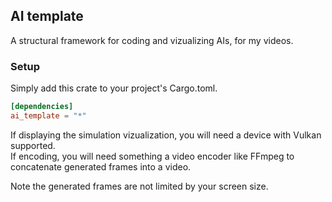 ## AI template
A structural framework for coding and vizualizing AIs, for my videos.

### Setup
Simply add this crate to your project's Cargo.toml.
```toml
[dependencies]
ai_template = "*"
```

If displaying the simulation vizualization, you will need a device with Vulkan supported.  
If encoding, you will need something a video encoder like FFmpeg to concatenate generated frames into a video.

Note the generated frames are not limited by your screen size.